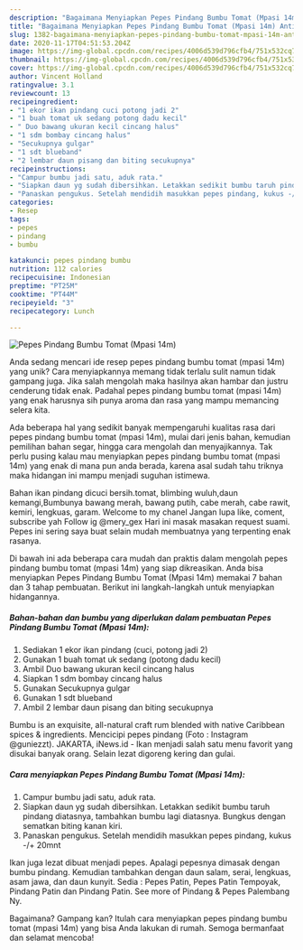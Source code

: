```yaml
---
description: "Bagaimana Menyiapkan Pepes Pindang Bumbu Tomat (Mpasi 14m) Anti Gagal"
title: "Bagaimana Menyiapkan Pepes Pindang Bumbu Tomat (Mpasi 14m) Anti Gagal"
slug: 1382-bagaimana-menyiapkan-pepes-pindang-bumbu-tomat-mpasi-14m-anti-gagal
date: 2020-11-17T04:51:53.204Z
image: https://img-global.cpcdn.com/recipes/4006d539d796cfb4/751x532cq70/pepes-pindang-bumbu-tomat-mpasi-14m-foto-resep-utama.jpg
thumbnail: https://img-global.cpcdn.com/recipes/4006d539d796cfb4/751x532cq70/pepes-pindang-bumbu-tomat-mpasi-14m-foto-resep-utama.jpg
cover: https://img-global.cpcdn.com/recipes/4006d539d796cfb4/751x532cq70/pepes-pindang-bumbu-tomat-mpasi-14m-foto-resep-utama.jpg
author: Vincent Holland
ratingvalue: 3.1
reviewcount: 13
recipeingredient:
- "1 ekor ikan pindang cuci potong jadi 2"
- "1 buah tomat uk sedang potong dadu kecil"
- " Duo bawang ukuran kecil cincang halus"
- "1 sdm bombay cincang halus"
- "Secukupnya gulgar"
- "1 sdt blueband"
- "2 lembar daun pisang dan biting secukupnya"
recipeinstructions:
- "Campur bumbu jadi satu, aduk rata."
- "Siapkan daun yg sudah dibersihkan. Letakkan sedikit bumbu taruh pindang diatasnya, tambahkan bumbu lagi diatasnya. Bungkus dengan sematkan biting kanan kiri."
- "Panaskan pengukus. Setelah mendidih masukkan pepes pindang, kukus -/+ 20mnt"
categories:
- Resep
tags:
- pepes
- pindang
- bumbu

katakunci: pepes pindang bumbu 
nutrition: 112 calories
recipecuisine: Indonesian
preptime: "PT25M"
cooktime: "PT44M"
recipeyield: "3"
recipecategory: Lunch

---
```



![Pepes Pindang Bumbu Tomat (Mpasi 14m)](https://img-global.cpcdn.com/recipes/4006d539d796cfb4/751x532cq70/pepes-pindang-bumbu-tomat-mpasi-14m-foto-resep-utama.jpg)

Anda sedang mencari ide resep pepes pindang bumbu tomat (mpasi 14m) yang unik? Cara menyiapkannya memang tidak terlalu sulit namun tidak gampang juga. Jika salah mengolah maka hasilnya akan hambar dan justru cenderung tidak enak. Padahal pepes pindang bumbu tomat (mpasi 14m) yang enak harusnya sih punya aroma dan rasa yang mampu memancing selera kita.

Ada beberapa hal yang sedikit banyak mempengaruhi kualitas rasa dari pepes pindang bumbu tomat (mpasi 14m), mulai dari jenis bahan, kemudian pemilihan bahan segar, hingga cara mengolah dan menyajikannya. Tak perlu pusing kalau mau menyiapkan pepes pindang bumbu tomat (mpasi 14m) yang enak di mana pun anda berada, karena asal sudah tahu triknya maka hidangan ini mampu menjadi suguhan istimewa.

Bahan ikan pindang dicuci bersih.tomat, blimbing wuluh,daun kemangi,Bumbunya bawang merah, bawang putih, cabe merah, cabe rawit, kemiri, lengkuas, garam. Welcome to my chanel Jangan lupa like, coment, subscribe yah Follow ig @mery_gex Hari ini masak masakan request suami. Pepes ini sering saya buat selain mudah membuatnya yang terpenting enak rasanya.


Di bawah ini ada beberapa cara mudah dan praktis dalam mengolah pepes pindang bumbu tomat (mpasi 14m) yang siap dikreasikan. Anda bisa menyiapkan Pepes Pindang Bumbu Tomat (Mpasi 14m) memakai 7 bahan dan 3 tahap pembuatan. Berikut ini langkah-langkah untuk menyiapkan hidangannya.

<!--inarticleads1-->

##### Bahan-bahan dan bumbu yang diperlukan dalam pembuatan Pepes Pindang Bumbu Tomat (Mpasi 14m):

1. Sediakan 1 ekor ikan pindang (cuci, potong jadi 2)
1. Gunakan 1 buah tomat uk sedang (potong dadu kecil)
1. Ambil  Duo bawang ukuran kecil cincang halus
1. Siapkan 1 sdm bombay cincang halus
1. Gunakan Secukupnya gulgar
1. Gunakan 1 sdt blueband
1. Ambil 2 lembar daun pisang dan biting secukupnya


Bumbu is an exquisite, all-natural craft rum blended with native Caribbean spices &amp; ingredients. Mencicipi pepes pindang (Foto : Instagram @guniezzt). JAKARTA, iNews.id - Ikan menjadi salah satu menu favorit yang disukai banyak orang. Selain lezat digoreng kering dan gulai. 

<!--inarticleads2-->

##### Cara menyiapkan Pepes Pindang Bumbu Tomat (Mpasi 14m):

1. Campur bumbu jadi satu, aduk rata.
1. Siapkan daun yg sudah dibersihkan. Letakkan sedikit bumbu taruh pindang diatasnya, tambahkan bumbu lagi diatasnya. Bungkus dengan sematkan biting kanan kiri.
1. Panaskan pengukus. Setelah mendidih masukkan pepes pindang, kukus -/+ 20mnt


Ikan juga lezat dibuat menjadi pepes. Apalagi pepesnya dimasak dengan bumbu pindang. Kemudian tambahkan dengan daun salam, serai, lengkuas, asam jawa, dan daun kunyit. Sedia : Pepes Patin, Pepes Patin Tempoyak, Pindang Patin dan Pindang Patin. See more of Pindang &amp; Pepes Palembang Ny. 

Bagaimana? Gampang kan? Itulah cara menyiapkan pepes pindang bumbu tomat (mpasi 14m) yang bisa Anda lakukan di rumah. Semoga bermanfaat dan selamat mencoba!
